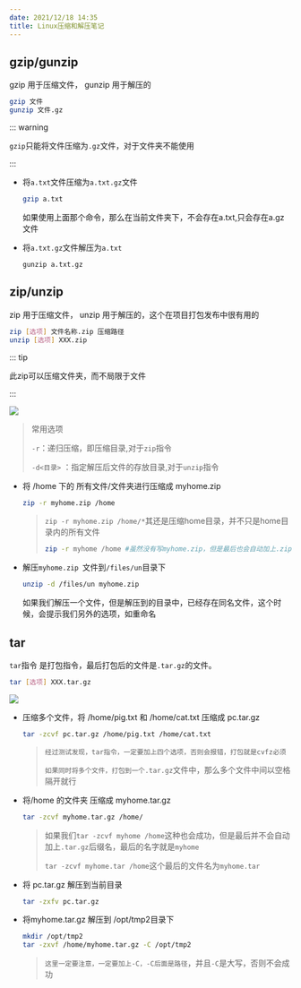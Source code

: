 ```yaml
---
date: 2021/12/18 14:35
title: Linux压缩和解压笔记
---
```


## gzip/gunzip

gzip 用于压缩文件， gunzip 用于解压的 

```sh
gzip 文件
gunzip 文件.gz
```



::: warning

`gzip`只能将文件压缩为`.gz`文件，对于文件夹不能使用

:::



- 将`a.txt`文件压缩为`a.txt.gz`文件

  ```sh
  gzip a.txt
  ```

  如果使用上面那个命令，那么在当前文件夹下，不会存在a.txt,只会存在a.gz文件

- 将`a.txt.gz`文件解压为`a.txt`

  ```sh\
  gunzip a.txt.gz
  ```



## zip/unzip

zip 用于压缩文件， unzip 用于解压的，这个在项目打包发布中很有用的

```sh
zip [选项] 文件名称.zip 压缩路径 
unzip [选项] XXX.zip
```



::: tip

此zip可以压缩文件夹，而不局限于文件

:::

![](https://picture.xcye.xyz/image-20211218144217717.png?x-oss-process=style/pictureProcess1)



> 常用选项
>
> `-r`：递归压缩，即压缩目录,对于`zip`指令
>
> `-d<目录>` ：指定解压后文件的存放目录,对于`unzip`指令



- 将 /home 下的 所有文件/文件夹进行压缩成 myhome.zip 

  ```sh
  zip -r myhome.zip /home
  ```

  > `zip -r myhome.zip /home/*`其还是压缩home目录，并不只是home目录内的所有文件
  >
  > ```sh
  > zip -r myhome /home #虽然没有写myhome.zip，但是最后也会自动加上.zip
  > ```

- 解压`myhome.zip `文件到`/files/un`目录下

  ```sh
  unzip -d /files/un myhome.zip
  ```

  如果我们解压一个文件，但是解压到的目录中，已经存在同名文件，这个时候，会提示我们另外的选项，如重命名



## tar

`tar`指令 是打包指令，最后打包后的文件是`.tar.gz`的文件。

```sh
tar [选项] XXX.tar.gz
```

![](https://picture.xcye.xyz/image-20211218145749133.png?x-oss-process=style/pictureProcess1)





- 压缩多个文件，将 /home/pig.txt 和 /home/cat.txt 压缩成 pc.tar.gz 

  ```sh
  tar -zcvf pc.tar.gz /home/pig.txt /home/cat.txt
  ```

  > `经过测试发现，tar指令，一定要加上四个选项，否则会报错，打包就是cvfz必须`
  >
  > `如果同时将多个文件，打包到一个.tar.gz`文件中，那么多个文件中间以空格隔开就行

- 将/home 的文件夹 压缩成 myhome.tar.gz

  ```sh
  tar -zcvf myhome.tar.gz /home/
  ```

  > 如果我们`tar -zcvf myhome /home`这种也会成功，但是最后并不会自动加上`.tar.gz`后缀名，最后的名字就是`myhome`
  >
  > `tar -zcvf myhome.tar /home`这个最后的文件名为`myhome.tar`

- 将 pc.tar.gz 解压到当前目录

  ```sh
  tar -zxfv pc.tar.gz
  ```

- 将myhome.tar.gz 解压到 /opt/tmp2目录下

  ```sh
  mkdir /opt/tmp2
  tar -zxvf /home/myhome.tar.gz -C /opt/tmp2
  ```

  > `这里一定要注意，一定要加上-C，-C后面是路径`，并且`-C`是大写，否则不会成功

